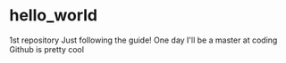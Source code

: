 # hello_world
1st repository
Just following the guide! One day I'll be a master at coding
Github is pretty cool
